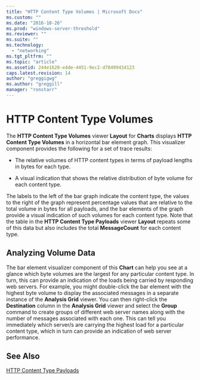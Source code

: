 ```yaml
---
title: "HTTP Content Type Volumes | Microsoft Docs"
ms.custom: ""
ms.date: "2016-10-26"
ms.prod: "windows-server-threshold"
ms.reviewer: ""
ms.suite: ""
ms.technology: 
  - "networking"
ms.tgt_pltfrm: ""
ms.topic: "article"
ms.assetid: 244e1620-e4de-4451-9ec2-d7849943d123
caps.latest.revision: 14
author: "greggigwg"
ms.author: "greggill"
manager: "ronstarr"
---
```

# HTTP Content Type Volumes
The **HTTP Content Type Volumes** viewer **Layout** for **Charts** displays **HTTP Content Type Volumes** in a horizontal bar element graph. This visualizer component provides the following for a set of trace results:  
  
-   The relative volumes of HTTP content types in terms of payload lengths in bytes for each type.  
  
-   A visual indication that shows the relative distribution of byte volume for each content type.  
  
 The labels to the left of the bar graph indicate the content type, the values to the right of the graph represent percentage values that are relative to the total volume in bytes for all payloads, and the bar elements of the graph provide a visual indication of such volumes for each content type. Note that the table in the **HTTP Content Type Payloads** viewer **Layout** repeats some of this data but also includes the total **MessageCount** for each content type.  
  
## Analyzing Volume Data  
 The bar element visualizer component of this **Chart** can help you see at a glance which byte volumes are the largest for any particular content type. In turn, this can provide an indication of the loads being carried by responding web servers. For example, you might double-click the bar element with the highest byte volume to display the associated messages in a separate instance of the **Analysis Grid** viewer. You can then right-click the **Destination** column in the **Analysis Grid** viewer and select the **Group** command to create groups of different web server names along with the number of messages associated with each one. This can tell you immediately which server/s are carrying the highest load for a particular content type, which in turn can provide an indication of web server performance.  
  
## See Also  
 [HTTP Content Type Payloads](http-content-type-payloads.md)